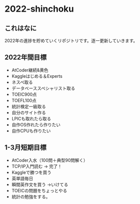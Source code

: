 # 2022-shinchoku
## これはなに
2022年の進捗を貯めていくリポジトリです。逐一更新していきます。

## 2022年間目標
- AtCoder継続&黄色
- Kaggleはじめる＆Experts
- ネスペ取る
- データベーススペシャリスト取る
- TOEIC900点
- TOEFL100点
- 統計検定一級取る
- 自分のサイト作る
- LPICも取れたら取る
- 自作OS作れたら作りたい
- 自作CPUも作りたい
  
## 1-3月短期目標
- AtCoder入水（100問＋典型90問解く）
- TCP/IP入門読む -> 完了！
- Kaggleで勝つを買う
- 英単語毎日
- 瞬間英作文を買う ->いけてる
- TOEICの問題をちょっとやる
- 統計の勉強をする。